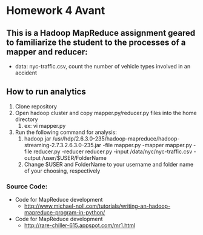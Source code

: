 # Homework 4 Avant   

## This is a Hadoop MapReduce assignment geared to familiarize the student to the processes of a mapper and reducer:
* data: nyc-traffic.csv, count the number of vehicle types involved in an accident

## How to run analytics

1. Clone repository
2. Open hadoop cluster and copy mapper.py/reducer.py files into the home directory
	1. ex: vi mapper.py
3. Run the following command for analysis:
	1. hadoop jar /usr/hdp/2.6.3.0-235/hadoop-mapreduce/hadoop-streaming-2.7.3.2.6.3.0-235.jar -file mapper.py -mapper mapper.py -file reducer.py -reducer reducer.py -input /data/nyc/nyc-traffic.csv -output /user/$USER/FolderName
	2. Change $USER and FolderName to your username and folder name of your choosing, respectively


### Source Code:
* Code for MapReduce development
	* http://www.michael-noll.com/tutorials/writing-an-hadoop-mapreduce-program-in-python/
* Code for MapReduce development
	* http://rare-chiller-615.appspot.com/mr1.html

